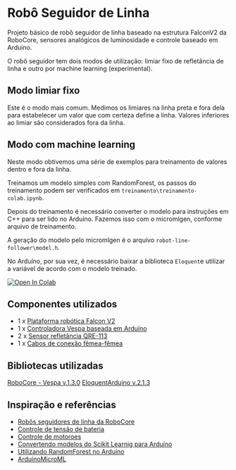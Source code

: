 # Robô Seguidor de Linha

Projeto básico de robô seguidor de linha baseado na estrutura FalconV2 da RoboCore, sensores analógicos de luminosidade e controle baseado em Arduíno.

O robô seguidor tem dois modos de utilização: limiar fixo de refletância de linha e outro por machine learning (experimental).

## Modo limiar fixo

Este é o modo mais comum.
Medimos os limiares na linha preta e fora dela para estabelecer um valor que com certeza define a linha. Valores inferiores ao limiar são considerados fora da linha.

## Modo com machine learning

Neste modo obtivemos uma série de exemplos para treinamento de valores dentro e fora da linha.

Treinamos um modelo simples com RandomForest, os passos do treinamento podem ser verificados em ```treinamento\treinamento-colab.ipynb```.

Depois do treinamento é necessário converter o modelo para instruções em C++ para ser lido no Arduíno. Fazemos isso com o micromlgen, conforme arquivo de treinamento.

A geração do modelo pelo micromlgen é o arquivo ```robot-line-follower\model.h```.

No Arduíno, por sua vez, é necessário baixar a biblioteca ```Eloquent```e utilizar a variável de acordo com o modelo treinado.

[![Open In Colab](https://colab.research.google.com/assets/colab-badge.svg)](https://colab.research.google.com/github/michelpf/arduino-line-follower-robot/blob/main/treinamento/treinamento-colab.ipynb)


## Componentes utilizados

* 1 x [Plataforma robótica Falcon V2](https://www.robocore.net/robotica-robocore/plataforma-robotica-falcon-v2)
* 1 x [Controladora Vespa baseada em Arduíno](https://www.robocore.net/placa-robocore/vespa)
* 2 x [Sensor refletância QRE-113](https://www.robocore.net/sensor-robo/sensor-de-linha-qre-analogico)
* 1 x [Cabos de conexão fêmea-fêmea](https://www.robocore.net/cabo/jumpers-femea-femea-x40-unidades)

## Bibliotecas utilizadas

[RoboCore - Vespa v.1.3.0](https://github.com/RoboCore/)
[EloquentArduino v.2.1.3](https://github.com/eloquentarduino/EloquentArduino)

## Inspiração e referências

* [Robôs seguidores de linha da RoboCore](https://www.robocore.net/tutoriais/robo-seguidor-de-linha?srsltid=AfmBOoqUzbCHeBJA-cT_0MqPkqvbxXeD1cvFeGWeD1So9WrjO7PrLJ1o)
* [Controle de tensão de bateria](https://www.robocore.net/tutoriais/leitura-tensao-entrada-vespa)
* [Controle de motoroes](https://www.robocore.net/tutoriais/kit-iniciante-robotica-primeiros-movimentos)
* [Convertendo modelos do Scikit Learnig para Arduíno](https://eloquentarduino.github.io/2019/11/how-to-train-a-classifier-in-scikit-learn/)
* [Utilizando RandomForest no Arduíno](https://eloquentarduino.github.io/2020/10/decision-tree-random-forest-and-xgboost-on-arduino/)
* [ArduínoMicroML](https://github.com/TronixLab/ArduinoMicroML)